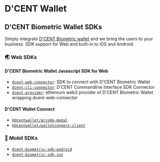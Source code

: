 # D'CENT Wallet

## D'CENT Biometric Wallet SDKs
Simply integrate [D'CENT Biometric wallet](https://dcentwallet.com) and we bring the users to your business. SDK support for Web and built-in to iOS and Android.

### 🌏 Web SDKs
#### D'CENT Biometric Wallet Javascript SDK for Web
- [`dcent-web-connector`](https://github.com/DcentWallet/dcent-web-connector): SDK to connect with D'CENT Biometric Wallet
- [`dcent-cli-connector`](https://github.com/DcentWallet/dcent-cli-connector): D'CENT Commandline Interface SDK Connector
- [`dcent-provider`](https://github.com/DcentWallet/dcent-provider): ethereum web3 provider of D'CENT Biometric Wallet wrapping dcent-web-connector

#### D'CENT Wallet Connect
- [`@dcentwallet/qrcode-modal`](https://github.com/DcentWallet/walletconnect-monorepo/tree/release/v1.8.1-beta/packages/helpers/qrcode-modal)
- [`@dcentwallet/walletconnect-client`](https://github.com/DcentWallet/walletconnect-monorepo/tree/release/v1.8.1-beta/packages/clients)
  
### 📱 Mobil SDKs
- [`dcent-biometric-sdk-android`](https://github.com/DcentWallet/dcent-biometric-sdk-android)
- [`dcent-biometric-sdk-ios`](https://github.com/DcentWallet/dcent-biometric-sdk-ios)
